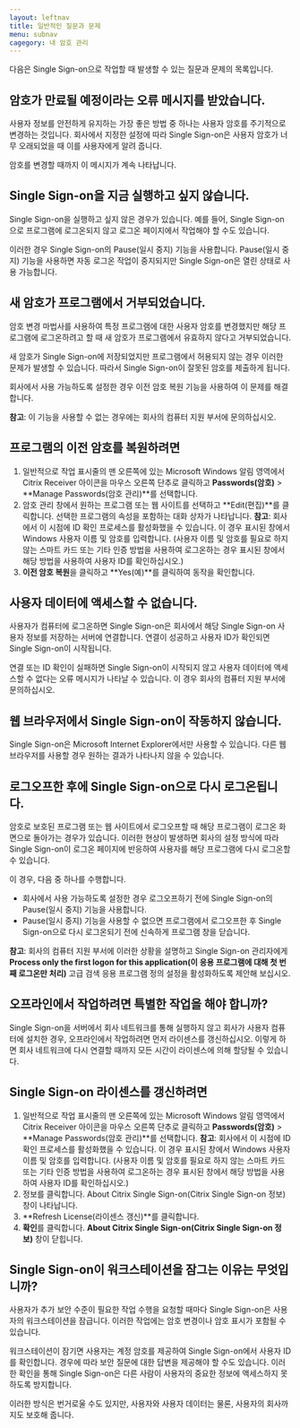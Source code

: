 ```yaml
---
layout: leftnav
title: 일반적인 질문과 문제
menu: subnav
cagegory: 내 암호 관리
---
```


다음은 Single Sign-on으로 작업할 때 발생할 수 있는 질문과 문제의 목록입니다.

## 암호가 만료될 예정이라는 오류 메시지를 받았습니다.

사용자 정보를 안전하게 유지하는 가장 좋은 방법 중 하나는 사용자 암호를 주기적으로 변경하는 것입니다. 회사에서 지정한 설정에 따라 Single Sign-on은 사용자 암호가 너무 오래되었을 때 이를 사용자에게 알려 줍니다.

암호를 변경할 때까지 이 메시지가 계속 나타납니다.

## Single Sign-on을 지금 실행하고 싶지 않습니다.

Single Sign-on을 실행하고 싶지 않은 경우가 있습니다. 예를 들어, Single Sign-on으로 프로그램에 로그온되지 않고 로그온 페이지에서 작업해야 할 수도 있습니다.

이러한 경우 Single Sign-on의 Pause(일시 중지) 기능을 사용합니다. Pause(일시 중지) 기능을 사용하면 자동 로그온 작업이 중지되지만 Single Sign-on은 열린 상태로 사용 가능합니다.

## 새 암호가 프로그램에서 거부되었습니다.

암호 변경 마법사를 사용하여 특정 프로그램에 대한 사용자 암호를 변경했지만 해당 프로그램에 로그온하려고 할 때 새 암호가 프로그램에서 유효하지 않다고 거부되었습니다.

새 암호가 Single Sign-on에 저장되었지만 프로그램에서 허용되지 않는 경우 이러한 문제가 발생할 수 있습니다. 따라서 Single Sign-on이 잘못된 암호를 제출하게 됩니다.

회사에서 사용 가능하도록 설정한 경우 이전 암호 복원 기능을 사용하여 이 문제를 해결합니다.

**참고**: 이 기능을 사용할 수 없는 경우에는 회사의 컴퓨터 지원 부서에 문의하십시오.

## 프로그램의 이전 암호를 복원하려면

1. 일반적으로 작업 표시줄의 맨 오른쪽에 있는 Microsoft Windows 알림 영역에서 Citrix Receiver 아이콘을 마우스 오른쪽 단추로 클릭하고 **Passwords(암호)** > **Manage Passwords(암호 관리)**를 선택합니다.
1. 암호 관리 창에서 원하는 프로그램 또는 웹 사이트를 선택하고 **Edit(편집)**를 클릭합니다. 선택한 프로그램의 속성을 포함하는 대화 상자가 나타납니다.
**참고**: 회사에서 이 시점에 ID 확인 프로세스를 활성화했을 수 있습니다. 이 경우 표시된 창에서 Windows 사용자 이름 및 암호를 입력합니다. (사용자 이름 및 암호를 필요로 하지 않는 스마트 카드 또는 기타 인증 방법을 사용하여 로그온하는 경우 표시된 창에서 해당 방법을 사용하여 사용자 ID를 확인하십시오.)
1. **이전 암호 복원**을 클릭하고 **Yes(예)**를 클릭하여 동작을 확인합니다.

## 사용자 데이터에 액세스할 수 없습니다.

사용자가 컴퓨터에 로그온하면 Single Sign-on은 회사에서 해당 Single Sign-on 사용자 정보를 저장하는 서버에 연결합니다. 연결이 성공하고 사용자 ID가 확인되면 Single Sign-on이 시작됩니다.

연결 또는 ID 확인이 실패하면 Single Sign-on이 시작되지 않고 사용자 데이터에 액세스할 수 없다는 오류 메시지가 나타날 수 있습니다. 이 경우 회사의 컴퓨터 지원 부서에 문의하십시오.

## 웹 브라우저에서 Single Sign-on이 작동하지 않습니다.

Single Sign-on은 Microsoft Internet Explorer에서만 사용할 수 있습니다. 다른 웹 브라우저를 사용할 경우 원하는 결과가 나타나지 않을 수 있습니다.

## 로그오프한 후에 Single Sign-on으로 다시 로그온됩니다.

암호로 보호된 프로그램 또는 웹 사이트에서 로그오프할 때 해당 프로그램이 로그온 화면으로 돌아가는 경우가 있습니다. 이러한 현상이 발생하면 회사의 설정 방식에 따라 Single Sign-on이 로그온 페이지에 반응하여 사용자를 해당 프로그램에 다시 로그온할 수 있습니다.

이 경우, 다음 중 하나를 수행합니다.

* 회사에서 사용 가능하도록 설정한 경우 로그오프하기 전에 Single Sign-on의 Pause(일시 중지) 기능을 사용합니다.
* Pause(일시 중지) 기능을 사용할 수 없으면 프로그램에서 로그오프한 후 Single Sign-on으로 다시 로그온되기 전에 신속하게 프로그램 창을 닫습니다.

**참고**: 회사의 컴퓨터 지원 부서에 이러한 상황을 설명하고 Single Sign-on 관리자에게 **Process only the first logon for this application(이 응용 프로그램에 대해 첫 번째 로그온만 처리)** 고급 검색 응용 프로그램 정의 설정을 활성화하도록 제안해 보십시오.

## 오프라인에서 작업하려면 특별한 작업을 해야 합니까?

Single Sign-on을 서버에서 회사 네트워크를 통해 실행하지 않고 회사가 사용자 컴퓨터에 설치한 경우, 오프라인에서 작업하려면 먼저 라이센스를 갱신하십시오. 이렇게 하면 회사 네트워크에 다시 연결할 때까지 모든 시간이 라이센스에 의해 할당될 수 있습니다.

## Single Sign-on 라이센스를 갱신하려면

1. 일반적으로 작업 표시줄의 맨 오른쪽에 있는 Microsoft Windows 알림 영역에서 Citrix Receiver 아이콘을 마우스 오른쪽 단추로 클릭하고 **Passwords(암호)** > **Manage Passwords(암호 관리)**를 선택합니다.
**참고**: 회사에서 이 시점에 ID 확인 프로세스를 활성화했을 수 있습니다. 이 경우 표시된 창에서 Windows 사용자 이름 및 암호를 입력합니다. (사용자 이름 및 암호를 필요로 하지 않는 스마트 카드 또는 기타 인증 방법을 사용하여 로그온하는 경우 표시된 창에서 해당 방법을 사용하여 사용자 ID를 확인하십시오.)
1. 정보를 클릭합니다. About Citrix Single Sign-on(Citrix Single Sign-on 정보) 창이 나타납니다.
1. **Refresh License(라이센스 갱신)**를 클릭합니다.
1. **확인**를 클릭합니다. **About Citrix Single Sign-on(Citrix Single Sign-on 정보)** 창이 닫힙니다.

## Single Sign-on이 워크스테이션을 잠그는 이유는 무엇입니까?

사용자가 추가 보안 수준이 필요한 작업 수행을 요청할 때마다 Single Sign-on은 사용자의 워크스테이션을 잠급니다. 이러한 작업에는 암호 변경이나 암호 표시가 포함될 수 있습니다.

워크스테이션이 잠기면 사용자는 계정 암호를 제공하여 Single Sign-on에서 사용자 ID를 확인합니다. 경우에 따라 보안 질문에 대한 답변을 제공해야 할 수도 있습니다. 이러한 확인을 통해 Single Sign-on은 다른 사람이 사용자의 중요한 정보에 액세스하지 못하도록 방지합니다.

이러한 방식은 번거로울 수도 있지만, 사용자와 사용자 데이터는 물론, 사용자의 회사까지도 보호해 줍니다.

